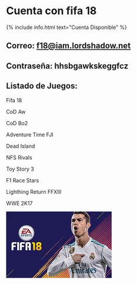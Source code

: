 # Cuenta con fifa 18
{% include info.html text="Cuenta Disponible" %}

## Correo: f18@iam.lordshadow.net

## Contraseña: hhsbgawkskeggfcz

## Listado de Juegos:

Fifa 18

CoD Aw

CoD Bo2

Adventure Time FJI

Dead Island

NFS Rivals

Toy Story 3

F1 Race Stars

Lighthing Return FFXIII

WWE 2K17

![Cover](images/f18.jpeg)
